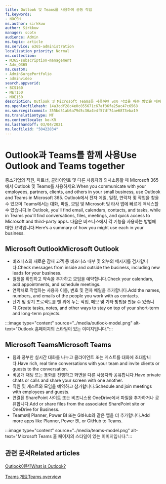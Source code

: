 ```yaml
---
title: Outlook 및 Teams를 사용하여 공동 작업
f1.keywords:
- NOCSH
ms.author: sirkkuw
author: Sirkkuw
manager: scotv
audience: Admin
ms.topic: article
ms.service: o365-administration
localization_priority: Normal
ms.collection:
- M365-subscription-management
- Adm_O365
ms.custom:
- AdminSurgePortfolio
- adminvideo
search.appverid:
- BCS160
- MET150
- MOE150
description: Outlook 및 Microsoft Teams를 사용하여 공동 작업을 하는 방법을 배워야 합니다.
ms.openlocfilehash: 14a3cdf28c4e0c855671c67af36fa25ac47c6568
ms.sourcegitcommit: 355bd51ab6a79d5c36a4e4f57df74ae6873eba19
ms.translationtype: MT
ms.contentlocale: ko-KR
ms.lasthandoff: 03/04/2021
ms.locfileid: "50422834"
---
```

# <a name="use-outlook-and-teams-together"></a><span data-ttu-id="78c73-103">Outlook과 Teams를 함께 사용</span><span class="sxs-lookup"><span data-stu-id="78c73-103">Use Outlook and Teams together</span></span>

<span data-ttu-id="78c73-104">중소기업의 직원, 파트너, 클라이언트 및 다른 사용자와 의사소통할 때 Microsoft 365에서 Outlook 및 Teams를 사용하세요.</span><span class="sxs-lookup"><span data-stu-id="78c73-104">When you communicate with your employees, partners, clients, and others in your small business, use Outlook and Teams in Microsoft 365.</span></span> <span data-ttu-id="78c73-105">Outlook에서 전자 메일, 일정, 연락처 및 작업을 찾을 수 있으며 Teams에서는 대화, 파일, 모임 및 Microsoft 및 타사 앱에 빠르게 액세스할 수 있습니다.</span><span class="sxs-lookup"><span data-stu-id="78c73-105">In Outlook, you'll find email, calendars, contacts, and tasks, while in Teams you'll find conversations, files, meetings, and quick access to Microsoft and third-party apps.</span></span> <span data-ttu-id="78c73-106">다음은 비즈니스에서 각 기능을 사용하는 방법에 대한 요약입니다.</span><span class="sxs-lookup"><span data-stu-id="78c73-106">Here’s a summary of how you might use each in your business.</span></span>

## <a name="microsoft-outlook"></a><span data-ttu-id="78c73-107">Microsoft Outlook</span><span class="sxs-lookup"><span data-stu-id="78c73-107">Microsoft Outlook</span></span>

- <span data-ttu-id="78c73-108">비즈니스의 새로운 잠재 고객 등 비즈니스 내부 및 외부의 메시지를 검사합니다.</span><span class="sxs-lookup"><span data-stu-id="78c73-108">Check messages from inside and outside the business, including new leads for your business.</span></span>
- <span data-ttu-id="78c73-109">일정을 확인하고 약속을 추가하고 모임을 예약합니다.</span><span class="sxs-lookup"><span data-stu-id="78c73-109">Check your calendars, add appointments, and schedule meetings.</span></span>
- <span data-ttu-id="78c73-110">연락처로 작업하는 사용자 이름, 번호 및 전자 메일을 추가합니다.</span><span class="sxs-lookup"><span data-stu-id="78c73-110">Add the names, numbers, and emails of the people you work with as contacts.</span></span>
- <span data-ttu-id="78c73-111">단기 및 장기 프로젝트를 맨 위에 두는 작업, 메모 및 기타 방법을 만들 수 있습니다.</span><span class="sxs-lookup"><span data-stu-id="78c73-111">Create tasks, notes, and other ways to stay on top of your short-term and long-term projects.</span></span>

:::image type="content" source="../media/outlook-model.png" alt-text="Outlook 홈페이지의 스타일이 있는 이미지입니다.":::

## <a name="microsoft-teams"></a><span data-ttu-id="78c73-113">Microsoft Teams</span><span class="sxs-lookup"><span data-stu-id="78c73-113">Microsoft Teams</span></span>

- <span data-ttu-id="78c73-114">팀과 풍부한 실시간 대화를 나누고 클라이언트 또는 게스트를 대화에 초대합니다.</span><span class="sxs-lookup"><span data-stu-id="78c73-114">Have rich, real time conversations with your team and invite clients or guests to the conversation.</span></span>
- <span data-ttu-id="78c73-115">비공개 채팅 또는 통화를 진행하고 화면을 다른 사용자와 공유합니다.</span><span class="sxs-lookup"><span data-stu-id="78c73-115">Have private chats or calls and share your screen with one another.</span></span>
- <span data-ttu-id="78c73-116">직원 및 게스트와 모임을 예약하고 참가합니다.</span><span class="sxs-lookup"><span data-stu-id="78c73-116">Schedule and join meetings with employees and guests.</span></span>
- <span data-ttu-id="78c73-117">연결된 SharePoint 사이트 또는 비즈니스용 OneDrive에서 파일을 추가하거나 공유합니다.</span><span class="sxs-lookup"><span data-stu-id="78c73-117">Add or share files from the associated SharePoint site or OneDrive for Business.</span></span>
- <span data-ttu-id="78c73-118">Teams에 Planner, Power BI 또는 GitHub와 같은 앱을 더 추가합니다.</span><span class="sxs-lookup"><span data-stu-id="78c73-118">Add more apps like Planner, Power BI, or GitHub to Teams.</span></span>

:::image type="content" source="../media/teams-model.png" alt-text="Microsoft Teams 홈 페이지의 스타일이 있는 이미지입니다."::: 

## <a name="related-articles"></a><span data-ttu-id="78c73-120">관련 문서</span><span class="sxs-lookup"><span data-stu-id="78c73-120">Related articles</span></span>

[<span data-ttu-id="78c73-121">Outlook이란?</span><span class="sxs-lookup"><span data-stu-id="78c73-121">What is Outlook?</span></span>](https://support.microsoft.com/office10f1fa35-f33a-4cb7-838c-a7f3e6228b20)

[<span data-ttu-id="78c73-122">Teams 개요</span><span class="sxs-lookup"><span data-stu-id="78c73-122">Teams overview</span></span>](https://docs.microsoft.com/MicrosoftTeams/Teams-overview)